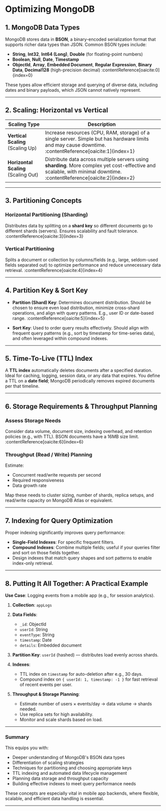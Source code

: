 # Optimizing MongoDB

## 1. MongoDB Data Types

MongoDB stores data in **BSON**, a binary-encoded serialization format that supports richer data types than JSON. Common BSON types include:

- **String**, **Int32**, **Int64 (Long)**, **Double** (for floating-point numbers)
- **Boolean**, **Null**, **Date**, **Timestamp**
- **ObjectId**, **Array**, **Embedded Document**, **Regular Expression**, **Binary Data**, **Decimal128** (high-precision decimal) :contentReference[oaicite:0]{index=0}

These types allow efficient storage and querying of diverse data, including dates and binary payloads, which JSON cannot natively represent.

---

## 2. Scaling: Horizontal vs Vertical

| Scaling Type        | Description |
|---------------------|-------------|
| **Vertical Scaling** (Scaling Up) | Increase resources (CPU, RAM, storage) of a single server. Simple but has hardware limits and may cause downtime. :contentReference[oaicite:1]{index=1} |
| **Horizontal Scaling** (Scaling Out) | Distribute data across multiple servers using **sharding**. More complex yet cost-effective and scalable, with minimal downtime. :contentReference[oaicite:2]{index=2} |

---

## 3. Partitioning Concepts

### Horizontal Partitioning (Sharding)

Distributes data by splitting on a **shard key** so different documents go to different shards (servers). Ensures scalability and fault tolerance. :contentReference[oaicite:3]{index=3}

### Vertical Partitioning

Splits a document or collection by columns/fields (e.g., large, seldom-used fields separated out) to optimize performance and reduce unnecessary data retrieval. :contentReference[oaicite:4]{index=4}

---

## 4. Partition Key & Sort Key

- **Partition (Shard) Key**: Determines document distribution. Should be chosen to ensure even load distribution, minimize cross-shard operations, and align with query patterns. E.g., user ID or date-based range. :contentReference[oaicite:5]{index=5}

- **Sort Key**: Used to order query results effectively. Should align with frequent query patterns (e.g., sort by timestamp for time-series data), and often leveraged within compound indexes.

---

## 5. Time-To-Live (TTL) Index

A **TTL index** automatically deletes documents after a specified duration. Ideal for caching, logging, session data, or any data that expires. You define a TTL on a **date field**; MongoDB periodically removes expired documents per that timeline.

---

## 6. Storage Requirements & Throughput Planning

### Assess Storage Needs

Consider data volume, document size, indexing overhead, and retention policies (e.g., with TTL). BSON documents have a 16MB size limit. :contentReference[oaicite:6]{index=6}

### Throughput (Read / Write) Planning

Estimate:

- Concurrent read/write requests per second
- Required responsiveness
- Data growth rate

Map these needs to cluster sizing, number of shards, replica setups, and read/write capacity on MongoDB Atlas or equivalent.

---

## 7. Indexing for Query Optimization

Proper indexing significantly improves query performance:

- **Single-Field Indexes**: For specific frequent filters.
- **Compound Indexes**: Combine multiple fields; useful if your queries filter and sort on those fields together.
- Design indexes that match query shapes and sort patterns to enable index-only retrieval.

---

## 8. Putting It All Together: A Practical Example

**Use Case**: Logging events from a mobile app (e.g., for session analytics).

1. **Collection**: `appLogs`
2. **Data Fields**:
   - `_id`: ObjectId
   - `userId`: String
   - `eventType`: String
   - `timestamp`: Date
   - `details`: Embedded document

3. **Partition Key**: `userId` (hashed) — distributes load evenly across shards.
4. **Indexes**:
   - TTL index on `timestamp` for auto-deletion after e.g., 30 days.
   - Compound index on `{ userId: 1, timestamp: -1 }` for fast retrieval of recent events per user.
5. **Throughput & Storage Planning**:
   - Estimate number of users × events/day → data volume → shards needed.
   - Use replica sets for high availability.
   - Monitor and scale shards based on load.

---

### Summary

This equips you with:

- Deeper understanding of MongoDB's BSON data types
- Differentiation of scaling strategies
- Techniques for partitioning and choosing appropriate keys
- TTL indexing and automated data lifecycle management
- Planning data storage and throughput capacity
- Building effective indexes to meet query performance needs

These concepts are especially vital in mobile app backends, where flexible, scalable, and efficient data handling is essential.

---
